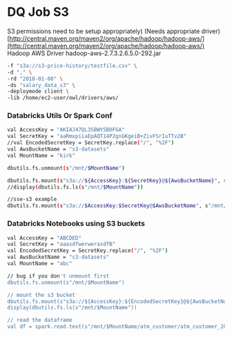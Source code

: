 # DQ Job S3

S3 permissions need to be setup appropriately\) \(Needs appropriate driver\) [http://central.maven.org/maven2/org/apache/hadoop/hadoop-aws/](http://central.maven.org/maven2/org/apache/hadoop/hadoop-aws/) Hadoop AWS Driver hadoop-aws-2.7.3.2.6.5.0-292.jar

```bash
-f "s3a://s3-price-history/testfile.csv" \
-d "," \
-rd "2018-01-08" \
-ds "salary_data_s3" \
-deploymode client \
-lib /home/ec2-user/owl/drivers/aws/
```

### Databricks Utils Or Spark Conf

```bash
val AccessKey = "AKIAJ47QL3SBWY5BOFGA"
val SecretKey = "aaRmxpiiaEpAQT14P2gnGKgeiB+ZivFSrIuTTv2B"
//val EncodedSecretKey = SecretKey.replace("/", "%2F")
val AwsBucketName = "s3-datasets"
val MountName = "kirk"

dbutils.fs.unmount(s"/mnt/$MountName")

dbutils.fs.mount(s"s3a://${AccessKey}:${SecretKey}@${AwsBucketName}", s"/mnt/$MountName")
//display(dbutils.fs.ls(s"/mnt/$MountName"))

//sse-s3 example
dbutils.fs.mount(s"s3a://$AccessKey:$SecretKey@$AwsBucketName", s"/mnt/$MountName", "sse-s3")
```

### Databricks Notebooks using S3 buckets

```bash
val AccessKey = "ABCDED"
val SecretKey = "aaasdfwerwerasdfB"
val EncodedSecretKey = SecretKey.replace("/", "%2F")
val AwsBucketName = "s3-datasets"
val MountName = "abc"

// bug if you don't unmount first
dbutils.fs.unmount(s"/mnt/$MountName")

// mount the s3 bucket
dbutils.fs.mount(s"s3a://${AccessKey}:${EncodedSecretKey}@${AwsBucketName}", s"/mnt/$MountName")
display(dbutils.fs.ls(s"/mnt/$MountName"))

// read the dataframe
val df = spark.read.text(s"/mnt/$MountName/atm_customer/atm_customer_2019_01_28.csv")
```

